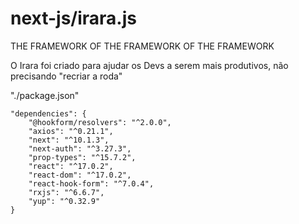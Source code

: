# next-js/irara.js

THE FRAMEWORK OF THE FRAMEWORK OF THE FRAMEWORK



O Irara foi criado para ajudar os Devs a serem mais produtivos, não precisando "recriar a roda"

"./package.json"

    "dependencies": {
        "@hookform/resolvers": "^2.0.0",
        "axios": "^0.21.1",
        "next": "^10.1.3",
        "next-auth": "^3.27.3",
        "prop-types": "^15.7.2",
        "react": "^17.0.2",
        "react-dom": "^17.0.2",
        "react-hook-form": "^7.0.4",
        "rxjs": "^6.6.7",
        "yup": "^0.32.9"
    }
